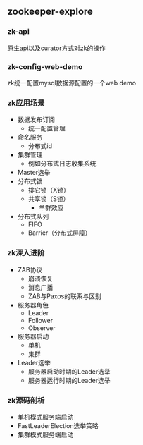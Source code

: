 ## zookeeper-explore

### zk-api

原生api以及curator方式对zk的操作

### zk-config-web-demo

zk统一配置mysql数据源配置的一个web demo

### zk应用场景

- 数据发布订阅
    * 统一配置管理
- 命名服务
    * 分布式id
- 集群管理
    * 例如分布式日志收集系统
- Master选举
- 分布式锁
    * 排它锁（X锁）
    * 共享锁（S锁）
        * 羊群效应
- 分布式队列
    * FIFO
    * Barrier（分布式屏障）

### zk深入进阶

- ZAB协议
    * 崩溃恢复
    * 消息广播
    * ZAB与Paxos的联系与区别
- 服务器角色
    * Leader
    * Follower
    * Observer
- 服务器启动
    * 单机
    * 集群
- Leader选举
    * 服务器启动时期的Leader选举
    * 服务器运行时期的Leader选举

### zk源码剖析

- 单机模式服务端启动
- FastLeaderElection选举策略
- 集群模式服务端启动